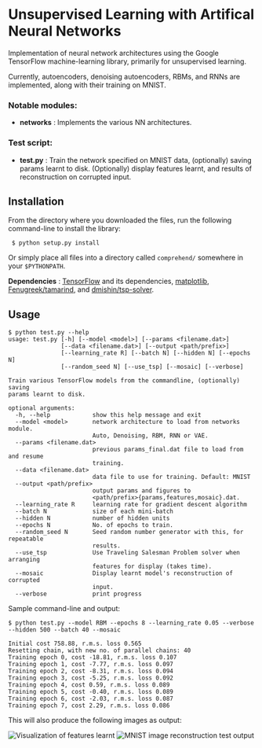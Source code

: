 Unsupervised Learning with Artifical Neural Networks
===================

Implementation of neural network architectures using the Google TensorFlow machine-learning library, primarily for unsupervised learning.

Currently, autoencoders, denoising autoencoders, RBMs, and RNNs are implemented, along with their training on MNIST. 

### Notable modules:
- **networks** : Implements the various NN architectures. 

### Test script:
- **test.py** : Train the network specified on MNIST data, (optionally) saving params learnt to disk. (Optionally) display features learnt, and results of reconstruction on corrupted input.

Installation
------------
From the directory where you downloaded the files, run the following command-line to install the library:

```
 $ python setup.py install
```

Or simply place all files into a directory called `comprehend/` somewhere in your `$PYTHONPATH`.

**Dependencies** : [TensorFlow](https://www.tensorflow.org/) and its dependencies, [matplotlib](http://matplotlib.org/), [Fenugreek/tamarind](https://github.com/Fenugreek/tamarind), and [dmishin/tsp-solver](https://github.com/dmishin/tsp-solver).

Usage
---------------

```
$ python test.py --help
usage: test.py [-h] [--model <model>] [--params <filename.dat>]
               [--data <filename.dat>] [--output <path/prefix>]
               [--learning_rate R] [--batch N] [--hidden N] [--epochs N]
               [--random_seed N] [--use_tsp] [--mosaic] [--verbose]

Train various TensorFlow models from the commandline, (optionally) saving
params learnt to disk.

optional arguments:
  -h, --help            show this help message and exit
  --model <model>       network architecture to load from networks module.
                        Auto, Denoising, RBM, RNN or VAE.
  --params <filename.dat>
                        previous params_final.dat file to load from and resume
                        training.
  --data <filename.dat>
                        data file to use for training. Default: MNIST
  --output <path/prefix>
                        output params and figures to
                        <path/prefix>{params,features,mosaic}.dat.
  --learning_rate R     learning rate for gradient descent algorithm
  --batch N             size of each mini-batch
  --hidden N            number of hidden units
  --epochs N            No. of epochs to train.
  --random_seed N       Seed random number generator with this, for repeatable
                        results.
  --use_tsp             Use Traveling Salesman Problem solver when arranging
                        features for display (takes time).
  --mosaic              Display learnt model's reconstruction of corrupted
                        input.
  --verbose             print progress
```

Sample command-line and output:

```
$ python test.py --model RBM --epochs 8 --learning_rate 0.05 --verbose --hidden 500 --batch 40 --mosaic

Initial cost 758.88, r.m.s. loss 0.565
Resetting chain, with new no. of parallel chains: 40
Training epoch 0, cost -18.81, r.m.s. loss 0.107 
Training epoch 1, cost -7.77, r.m.s. loss 0.097 
Training epoch 2, cost -8.31, r.m.s. loss 0.094 
Training epoch 3, cost -5.25, r.m.s. loss 0.092 
Training epoch 4, cost 0.59, r.m.s. loss 0.089 
Training epoch 5, cost -0.40, r.m.s. loss 0.089 
Training epoch 6, cost -2.03, r.m.s. loss 0.087 
Training epoch 7, cost 2.29, r.m.s. loss 0.086 
```

This will also produce the following images as output:

![Visualization of features learnt](http://www.subburam.org/files/features.png "Heatmap of node weights")
![MNIST image reconstruction test output](http://www.subburam.org/files/mosaic.png "Input (top half) output (bottom half) test")
